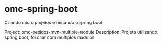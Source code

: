 # omc-spring-boot
Criando micro projetos e testando o spring boot


Project: 
omc-pedidos-mvn-multiple-module
Description:
Projeto utilizando spring boot, foi criar com multiplos modulos



